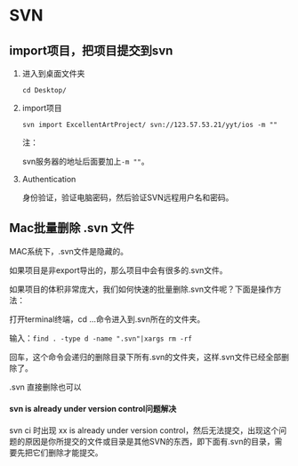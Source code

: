 # SVN

## import项目，把项目提交到svn

1. 进入到桌面文件夹

   ```
   cd Desktop/
   ```

2. import项目

   ```
   svn import ExcellentArtProject/ svn://123.57.53.21/yyt/ios -m ""
   ```

   注：

   svn服务器的地址后面要加上`-m ""`。

3. Authentication

   身份验证，验证电脑密码，然后验证SVN远程用户名和密码。

## Mac批量删除 .svn 文件

MAC系统下，.svn文件是隐藏的。

如果项目是非export导出的，那么项目中会有很多的.svn文件。

如果项目的体积非常庞大，我们如何快速的批量删除.svn文件呢？下面是操作方法：

打开terminal终端，cd ...命令进入到.svn所在的文件夹。

输入：`find . -type d -name ".svn"|xargs rm -rf`

回车，这个命令会递归的删除目录下所有.svn的文件夹，这样.svn文件已经全部删除了。

.svn 直接删除也可以

#### svn is already under version control问题解决

svn ci 时出现 xx is already under version control，然后无法提交，出现这个问题的原因是你所提交的文件或目录是其他SVN的东西，即下面有.svn的目录，需要先把它们删除才能提交。
